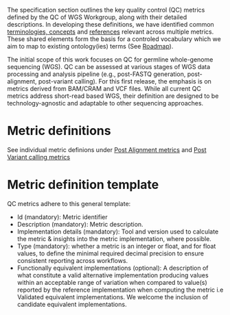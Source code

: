 
The specification section outlines the key quality control (QC) metrics defined by the QC of WGS Workgroup, along with their detailed descriptions. In developing these definitions, we have identified common [terminologies, concepts](terminologies.md) and [references](References.md) relevant across multiple metrics. These shared elements form the basis for a controled vocabulary which we aim to map to existing ontology(ies) terms (See [Roadmap](../roadmap_v2.md)).

The initial scope of this work focuses on QC for germline whole-genome sequencing (WGS). 
QC can be assessed at various stages of WGS data processing and analysis pipeline (e.g., post-FASTQ generation, post-alignment, post-variant calling). For this first release, the emphasis is on metrics derived from BAM/CRAM and VCF files. While all current QC metrics address short-read based WGS, their definition are designed to be technology-agnostic and adaptable to other sequencing approaches.

# Metric definitions

See individual metric definions under [Post Alignment metrics](https://ga4gh.github.io/quality-control-wgs/metrics_definitions/) and [Post Variant calling metrics](https://ga4gh.github.io/quality-control-wgs/metrics_definitions/)

# Metric definition template

QC metrics adhere to this general template:

- Id (mandatory): Metric identifier
- Description (mandatory): Metric description.
- Implementation details (mandatory): Tool and version used to calculate the metric & insights into the metric implementation, where possible.
- Type (mandatory): whether a metric is an integer or float, and for float values, to define the minimal required decimal precision to ensure consistent reporting across workflows.
- Functionally equivalent implementations (optional): A description of what constitute a valid alternative implementation producing values within an acceptable range of variation when compared to value(s) reported by the reference implementation when computing the metric i.e Validated equivalent implementations. We welcome the inclusion of candidate equivalent implementations.


